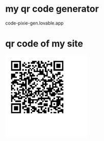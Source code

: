 # my qr code generator
code-pixie-gen.lovable.app
# qr code of my site
![qr code of my site](qrcode.png)
